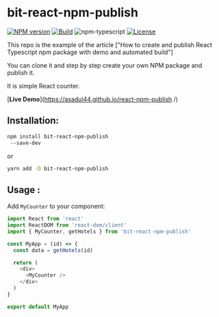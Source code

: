 # bit-react-npm-publish

[![NPM version][npm-image]][npm-url]
[![Build][github-build]][github-build-url]
![npm-typescript]
[![License][github-license]][github-license-url]

This repo is the example of the article ["How to create and publish React Typescript npm package with demo and automated build"]

You can clone it and step by step create your own NPM package and publish it.

It is simple React counter.

[**Live Demo**](https://asadul44.github.io/react-npm-publish
/)

## Installation:

```bash
npm install bit-react-npm-publish
 --save-dev
```

or

```bash
yarn add -D bit-react-npm-publish

```

## Usage :

Add `MyCounter` to your component:

```js
import React from 'react'
import ReactDOM from 'react-dom/client'
import { MyCounter, getHotels } from 'bit-react-npm-publish'

const MyApp = (id) => {
  const data = getHotels(id)

  return (
    <div>
      <MyCounter />
    </div>
  )
}

export default MyApp
```

[npm-url]: https://www.npmjs.com/package/bit-react-npm-publish
[npm-image]: https://img.shields.io/npm/v/bit-react-npm-publish
[github-license]: https://img.shields.io/github/license/asadul44/react-npm-publish
[github-license-url]: https://github.com/asadul44/my-react-typescript-package/blob/master/LICENSE
[github-build]: https://github.com/asadul44/react-npm-publish/actions/workflows/publish.yml/badge.svg
[github-build-url]: https://github.com/asadul44/react-npm-publish/actions/workflows/publish.yml
[npm-typescript]: https://img.shields.io/npm/types/react-npm-publish

